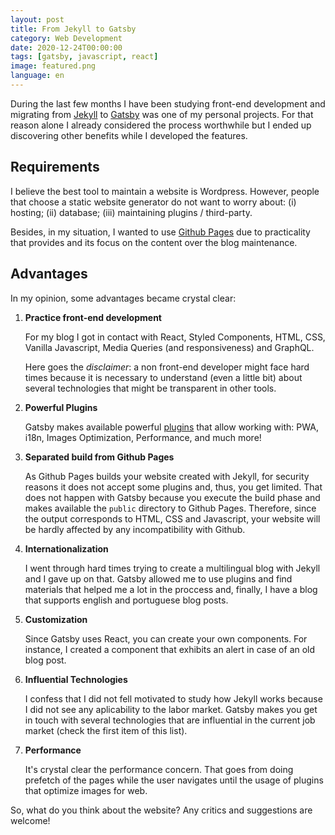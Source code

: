 ```yaml
---
layout: post
title: From Jekyll to Gatsby
category: Web Development
date: 2020-12-24T00:00:00
tags: [gatsby, javascript, react]
image: featured.png
language: en
---
```


During the last few months I have been studying front-end development and migrating from [Jekyll](https://jekyllrb.com/) to [Gatsby](https://www.gatsbyjs.com/) was one of my personal projects. For that reason alone I already considered the process worthwhile but I ended up discovering other benefits while I developed the features.

## Requirements

I believe the best tool to maintain a website is Wordpress. However, people that choose a static website generator do not want to worry about: (i) hosting; (ii) database; (iii) maintaining plugins / third-party.

Besides, in my situation, I wanted to use [Github Pages](https://pages.github.com/) due to practicality that provides and its focus on the content over the blog maintenance.

## Advantages

In my opinion, some advantages became crystal clear:

1. **Practice front-end development**

   For my blog I got in contact with React, Styled Components, HTML, CSS, Vanilla Javascript, Media Queries (and responsiveness) and GraphQL.

   Here goes the _disclaimer_: a non front-end developer might face hard times because it is necessary to understand (even a little bit) about several technologies that might be transparent in other tools.

2. **Powerful Plugins**

   Gatsby makes available powerful [plugins](https://www.gatsbyjs.com/plugins) that allow working with: PWA, i18n, Images Optimization, Performance, and much more!

3. **Separated build from Github Pages**

   As Github Pages builds your website created with Jekyll, for security reasons it does not accept some plugins and, thus, you get limited. That does not happen with Gatsby because you execute the build phase and makes available the `public` directory to Github Pages. Therefore, since the output corresponds to HTML, CSS and Javascript, your website will be hardly affected by any incompatibility with Github.

4. **Internationalization**

   I went through hard times trying to create a multilingual blog with Jekyll and I gave up on that. Gatsby allowed me to use plugins and find materials that helped me a lot in the proccess and, finally, I have a blog that supports english and portuguese blog posts.

5. **Customization**

   Since Gatsby uses React, you can create your own components. For instance, I created a component that exhibits an alert in case of an old blog post.

6. **Influential Technologies**

   I confess that I did not fell motivated to study how Jekyll works because I did not see any aplicability to the labor market. Gatsby makes you get in touch with several technologies that are influential in the current job market (check the first item of this list).

7. **Performance**

   It's crystal clear the performance concern. That goes from doing prefetch of the pages while the user navigates until the usage of plugins that optimize images for web.

So, what do you think about the website? Any critics and suggestions are welcome!
